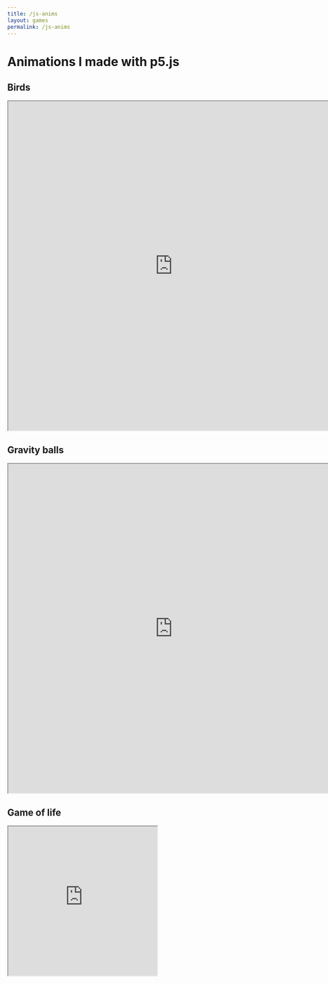 ```yaml
---
title: /js-anims
layout: games
permalink: /js-anims
---
```


# Animations I made with p5.js

## Birds

<iframe src="https://editor.p5js.org/Plotkine/present/NYcHr4h5V" width="750px" height="750px" frameBorder="1" title="birds"></iframe>

## Gravity balls

<iframe src="https://editor.p5js.org/Plotkine/present/I-eeyxqFo" width="750px" height="750px" frameBorder="1" title="birds"></iframe>

## Game of life

<iframe src="https://editor.p5js.org/Plotkine/present/kmFef9ExW" width="340px" height="340px" frameBorder="1" title="birds"></iframe>
